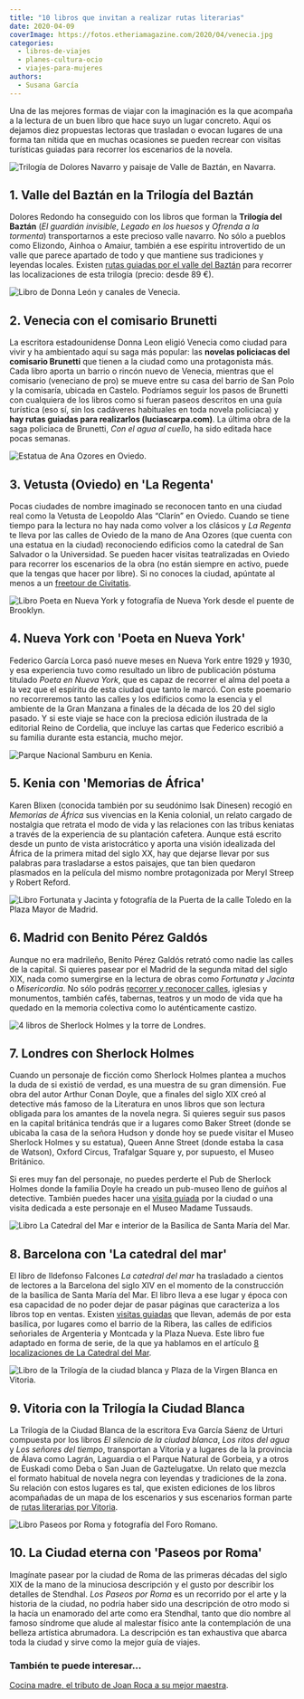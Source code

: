 ```yaml
---
title: "10 libros que invitan a realizar rutas literarias"
date: 2020-04-09
coverImage: https://fotos.etheriamagazine.com/2020/04/venecia.jpg
categories: 
  - libros-de-viajes
  - planes-cultura-ocio
  - viajes-para-mujeres
authors: 
  - Susana García
---
```


Una de las mejores formas de viajar con la imaginación es la que acompaña a la lectura 
de un buen libro que hace suyo un lugar concreto. Aquí os dejamos diez propuestas 
lectoras que trasladan o evocan lugares de una forma tan nítida que en muchas ocasiones 
se pueden recrear con visitas turísticas guiadas para recorrer los escenarios de la 
novela. 

![Trilogía de Dolores Navarro y paisaje de Valle de Baztán, en Navarra.](https://fotos.etheriamagazine.com/2020/04/rutas-literarias-baztan-dolores-redondo.jpg "Valle del Baztán.")

## 1\. Valle del Baztán en la Trilogía del Baztán

Dolores Redondo ha conseguido con los libros que forman la **Trilogía del Baztán** (_El 
guardián invisible_, _Legado en los huesos_ y _Ofrenda a la tormenta_) transportarnos a 
este precioso valle navarro. No sólo a pueblos como Elizondo, Ainhoa o Amaiur, también a 
ese espíritu introvertido de un valle que parece apartado de todo y que mantiene sus 
tradiciones y leyendas locales. Existen [rutas guiadas por el valle del 
Baztán](https://www.civitatis.com/es/pamplona/excursion-valle-baztan/?aid=10211) para 
recorrer las localizaciones de esta trilogía (precio: desde 89 €). 

![Libro de Donna León y canales de Venecia.](https://fotos.etheriamagazine.com/2020/04/rutas-literarias-venecia-brunetti.jpg "Canal de Venecia. © Ricardo Gómez Ángel")

## 2\. Venecia con el comisario Brunetti

La escritora estadounidense Donna Leon eligió Venecia como ciudad para vivir y ha 
ambientado aquí su saga más popular: las **novelas policiacas del comisario Brunetti** 
que tienen a la ciudad como una protagonista más. Cada libro aporta un barrio o rincón 
nuevo de Venecia, mientras que el comisario (veneciano de pro) se mueve entre su casa 
del barrio de San Polo y la comisaría, ubicada en Castelo. Podríamos seguir los pasos de 
Brunetti con cualquiera de los libros como si fueran paseos descritos en una guía 
turística (eso sí, sin los cadáveres habituales en toda novela policiaca) y **hay rutas 
guiadas para realizarlos (luciascarpa.com)**. La última obra de la saga policiaca de 
Brunetti, _Con el agua al cuello_, ha sido editada hace pocas semanas. 

![Estatua de Ana Ozores en Oviedo.](https://fotos.etheriamagazine.com/2020/04/rutas-literarias-regenta-oviedo.jpg "Estatua de Ana Ozores en Oviedo.")

## 3\. Vetusta (Oviedo) en 'La Regenta'

Pocas ciudades de nombre imaginado se reconocen tanto en una ciudad real como la Vetusta 
de Leopoldo Alas “Clarín” en Oviedo. Cuando se tiene tiempo para la lectura no hay nada 
como volver a los clásicos y _La Regenta_ te lleva por las calles de Oviedo de la mano 
de Ana Ozores (que cuenta con una estatua en la ciudad) reconociendo edificios como la 
catedral de San Salvador o la Universidad. Se pueden hacer visitas teatralizadas en 
Oviedo para recorrer los escenarios de la obra (no están siempre en activo, puede que la 
tengas que hacer por libre). Si no conoces la ciudad, apúntate al menos a un [freetour 
de Civitatis](https://www.civitatis.com/es/oviedo/free-tour-oviedo/?aid=10211). 

![Libro Poeta en Nueva York y fotografía de Nueva York desde el puente de Brooklyn.](https://fotos.etheriamagazine.com/2020/04/rutas-literarias-nueva-york-garcia-lorca.jpg "Nueva York desde el puente de Brooklyn. © Colton Duke")

## 4\. Nueva York con 'Poeta en Nueva York'

Federico García Lorca pasó nueve meses en Nueva York entre 1929 y 1930, y esa 
experiencia tuvo como resultado un libro de publicación póstuma titulado _Poeta en Nueva 
York_, que es capaz de recorrer el alma del poeta a la vez que el espíritu de esta 
ciudad que tanto le marcó. Con este poemario no recorreremos tanto las calles y los 
edificios como la esencia y el ambiente de la Gran Manzana a finales de la década de los 
20 del siglo pasado. Y si este viaje se hace con la preciosa edición ilustrada de la 
editorial Reino de Cordelia, que incluye las cartas que Federico escribió a su familia 
durante esta estancia, mucho mejor. 

![Parque Nacional Samburu en Kenia.](https://fotos.etheriamagazine.com/2020/04/rutas-literarias-kenia-karen-blixen.jpg "Parque Nacional Samburu en Kenia. © Photos by Becks")

## 5\. Kenia con 'Memorias de África'

Karen Blixen (conocida también por su seudónimo Isak Dinesen) recogió en _Memorias de 
África_ sus vivencias en la Kenia colonial, un relato cargado de nostalgia que retrata 
el modo de vida y las relaciones con las tribus keniatas a través de la experiencia de 
su plantación cafetera. Aunque está escrito desde un punto de vista aristocrático y 
aporta una visión idealizada del África de la primera mitad del siglo XX, hay que 
dejarse llevar por sus palabras para trasladarse a estos paisajes, que tan bien quedaron 
plasmados en la película del mismo nombre protagonizada por Meryl Streep y Robert 
Reford. 

![Libro Fortunata y Jacinta y fotografía de la Puerta de la calle Toledo en la Plaza Mayor de Madrid.](https://fotos.etheriamagazine.com/2020/04/rutas-literarias-madrid-perez-galdos.jpg "Puerta de la calle Toledo en la Plaza Mayor de Madrid. © Lucas Ricci")

## 6\. Madrid con Benito Pérez Galdós

Aunque no era madrileño, Benito Pérez Galdós retrató como nadie las calles de la 
capital. Si quieres pasear por el Madrid de la segunda mitad del siglo XIX, nada como 
sumergirse en la lectura de obras como _Fortunata y Jacinta_ o _Misericordia_. No sólo 
podrás [recorrer y reconocer calles](https://www.esmadrid.com/madrid-galdos), iglesias y 
monumentos, también cafés, tabernas, teatros y un modo de vida que ha quedado en la 
memoria colectiva como lo auténticamente castizo. 

![4 libros de Sherlock Holmes y la torre de Londres.](https://fotos.etheriamagazine.com/2020/04/rutas-literarias-sherlock-holmes-londres.jpg "Torre de Londres. © Eva Dang")

## 7\. Londres con Sherlock Holmes

Cuando un personaje de ficción como Sherlock Holmes plantea a muchos la duda de si 
existió de verdad, es una muestra de su gran dimensión. Fue obra del autor Arthur Conan 
Doyle, que a finales del siglo XIX creó al detective más famoso de la Literatura en unos 
libros que son lectura obligada para los amantes de la novela negra. Si quieres seguir 
sus pasos en la capital británica tendrás que ir a lugares como Baker Street (donde se 
ubicaba la casa de la señora Hudson y donde hoy se puede visitar el Museo Sherlock 
Holmes y su estatua), Queen Anne Street (donde estaba la casa de Watson), Oxford Circus, 
Trafalgar Square y, por supuesto, el Museo Británico. 

Si eres muy fan del personaje, no puedes perderte el Pub de Sherlock Holmes donde la 
familia Doyle ha creado un pub-museo lleno de guiños al detective. También puedes hacer 
una [visita 
guiada](https://www.getyourguide.es/london-l57/sherlock-holmes-tour-of-london-t25865/) 
por la ciudad o una visita dedicada a este personaje en el Museo Madame Tussauds. 

![Libro La Catedral del Mar e interior de la Basílica de Santa María del Mar.](https://fotos.etheriamagazine.com/2020/04/rutas-literarias-catedral-del-mar.jpg "Basílica de Santa María del Mar. © Carmen Peñaranda")

## 8\. Barcelona con 'La catedral del mar'

El libro de Ildefonso Falcones _La catedral del mar_ ha trasladado a cientos de lectores 
a la Barcelona del siglo XIV en el momento de la construcción de la basílica de Santa 
María del Mar. El libro lleva a ese lugar y época con esa capacidad de no poder dejar de 
pasar páginas que caracteriza a los libros top en ventas. Existen [visitas 
guiadas](https://www.civitatis.com/es/barcelona/tour-catedral-mar/?aid=10211) que 
llevan, además de por esta basílica, por lugares como el barrio de la Ribera, las calles 
de edificios señoriales de Argenteria y Montcada y la Plaza Nueva. Este libro fue 
adaptado en forma de serie, de la que ya hablamos en el artículo [8 localizaciones de La 
Catedral del 
Mar](https://etheriamagazine.com/2018/08/01/turismo-de-cine-catedral-del-mar/). 

![Libro de la Trilogía de la ciudad blanca y Plaza de la Virgen Blanca en Vitoria.](https://fotos.etheriamagazine.com/2020/04/rutas-literarias-vitoria.jpg "Plaza de la Virgen Blanca en Vitoria.")

## 9\. Vitoria con la Trilogía la Ciudad Blanca

La Trilogía de la Ciudad Blanca de la escritora Eva García Sáenz de Urturi compuesta por 
los libros _El silencio de la ciudad blanca_, _Los ritos del agua_ y _Los señores del 
tiempo_, transportan a Vitoria y a lugares de la la provincia de Álava como Lagrán, 
Laguardia o el Parque Natural de Gorbeia, y a otros de Euskadi como Deba o San Juan de 
Gaztelugatxe. Un relato que mezcla el formato habitual de novela negra con leyendas y 
tradiciones de la zona. Su relación con estos lugares es tal, que existen ediciones de 
los libros acompañadas de un mapa de los escenarios y sus escenarios forman parte de [rutas 
literarias por 
Vitoria](https://www.civitatis.com/es/vitoria/tour-literario-vitoria/?aid=10211). 

![Libro Paseos por Roma y fotografía del Foro Romano.](https://fotos.etheriamagazine.com/2020/04/paseos-literarios-roma.stehdhal.jpg "Foro Romano.")

## 10\. La Ciudad eterna con 'Paseos por Roma'

Imagínate pasear por la ciudad de Roma de las primeras décadas del siglo XIX de la mano 
de la minuciosa descripción y el gusto por describir los detalles de Stendhal. _Los 
Paseos por Roma_ es un recorrido por el arte y la historia de la ciudad, no podría haber 
sido una descripción de otro modo si la hacía un enamorado del arte como era Stendhal, 
tanto que dio nombre al famoso síndrome que alude al malestar físico ante la 
contemplación de una belleza artística abrumadora. La descripción es tan exhaustiva que 
abarca toda la ciudad y sirve como la mejor guía de viajes. 

### También te puede interesar...

[Cocina madre, el tributo de Joan Roca a su mejor 
maestra](https://etheriamagazine.com/2021/04/03/nuevo-libro-joan-roca-cocina-madre/).
